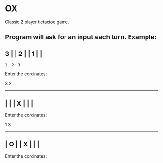 # OX
Classic 2 player tictactoe game.

Program will ask for an input each turn.
Example:
   ---------
3  |       |
2  |       |
1  |       |
   ---------
    1  2  3
Enter the cordinates: 
 
 3 2

---------
|       |
|     X |
|       |
---------
Enter the cordinates: 

1 3

---------
| O     |
|     X |
|       |
---------
Enter the cordinates: 
